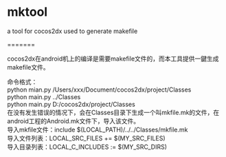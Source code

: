 mktool
=======

a tool for cocos2dx used to generate makefile

=======

cocos2dx在android机上的编译是需要makefile文件的，而本工具提供一鍵生成makefile文件。<br/>

命令格式：<br/>
python mian.py /Users/xxx/Document/cocos2dx/project/Classes<br/>
python main.py ../Classes<br/>
python main.py D:/cocos2dx/project/Classes<br/>
在没有发生错误的情况下，会在Classes目录下生成一个叫mkfile.mk的文件，在android工程的Android.mk文件下，导入该文件。<br/>
导入mkfile文件：include $(LOCAL_PATH)/../../Classes/mkfile.mk<br/>
导入文件列表：LOCAL_SRC_FILES += $(MY_SRC_FILES)<br/>
导入目录列表：LOCAL_C_INCLUDES := $(MY_SRC_DIRS)
